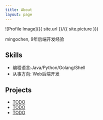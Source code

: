 ```yaml
---
title: About
layout: page
---
```

![Profile Image]({{ site.url }}/{{ site.picture }})

<p>mingochen, 9年后端开发经验</p>

<h2>Skills</h2>

<ul class="skill-list">
	<li>编程语言:Java/Python/Golang/Shell</li>
	<li>从事方向: Web后端开发</li>
</ul>

<h2>Projects</h2>

<ul>
	<li><a href="https://github.com/xx">TODO</a></li>
	<li><a href="https://github.com/yy">TODO</a></li>
	<li><a href="https://github.com/zz">TODO</a></li>
</ul>
